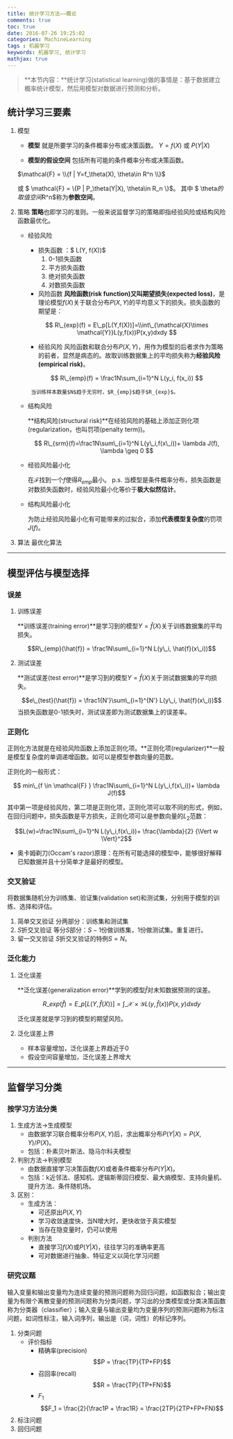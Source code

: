 ```yaml
---
title: 统计学习方法——概论
comments: true
toc: true
date: 2016-07-26 19:25:02
categories: MachineLearning
tags : 机器学习
keywords: 机器学习, 统计学习
mathjax: true
---
```


>**本节内容：**统计学习(statistical learning)做的事情是：基于数据建立概率统计模型，然后用模型对数据进行预测和分析。


<!-- more -->

## 统计学习三要素
1. 模型

    * **模型** 就是所要学习的条件概率分布或决策函数。    $Y=f(X)$ 或 $P(Y|X)$

    * **模型的假设空间** 包括所有可能的条件概率分布或决策函数。

    $\mathcal{F} = \\{f | Y=f_\theta(X), \theta\in R^n \\}$

    或 $ \mathcal{F} = \\{P | P_\theta(Y|X), \theta\in R_n \\}$。 其中 $ \theta$的取值空间$R^n$称为**参数空间**。
2. 策略
    **策略**也即学习的准则。一般来说监督学习的策略即指经验风险或结构风险函数最优化。
    * 经验风险

        * 损失函数 ：$ L(Y, f(X))$
            1. 0-1损失函数
            2. 平方损失函数
            3. 绝对损失函数
            4. 对数损失函数
        * 风险函数
            **风险函数(risk function)又叫期望损失(expected loss)**，是理论模型$f(X)$关于联合分布$P(X,Y)$的平均意义下的损失。损失函数的期望是：

        $$ R\_{exp}(f) = E\_p[L(Y,f(X))]=\\int\_{\mathcal{X}\times \mathcal{Y}}L(y,f(x))P(x,y)dxdy $$

        * 经验风险
            风险函数和联合分布$P(X, Y)$，用作为模型的后者求作为策略的前者，显然是病态的。故取训练数据集上的平均损失称为**经验风险(empirical risk)**。

        $$ R\_{emp}(f) = \frac1N\sum_{i=1}^N L(y_i, f(x_i)) $$

           当训练样本数量$N$趋于无穷时，$R_{emp}$趋于$R_{exp}$。

    * 结构风险

        **结构风险(structural risk)**在经验风险的基础上添加正则化项(regularization，也叫罚项(penalty term))。

        $$ R\_{srm}(f)=\frac1N\sum\_{i=1}^N L(y\_i,f(x\_i))+ \lambda J(f), \lambda \geq 0 $$

    * 经验风险最小化

        在$\mathcal{F}$找到一个$f$使得$R_{emp}$最小。
        p.s. 当模型是条件概率分布，损失函数是对数损失函数时，经验风险最小化等价于**极大似然估计**。

    * 结构风险最小化

        为防止经验风险最小化有可能带来的过拟合，添加**代表模型复杂度**的罚项$J(f)$。
3. 算法
    最优化算法

----------

## 模型评估与模型选择

### 误差

1. 训练误差

    **训练误差(training error)**是学习到的模型$Y=\hat{f}(X)$关于训练数据集的平均损失。

    $$R\_{emp}(\hat{f}) = \frac1N\sum\_{i=1}^N L(y\_i, \hat{f}(x\_i))$$
2. 测试误差

    **测试误差(test error)**是学习到的模型$Y=\hat{f}(X)$关于测试数据集的平均损失。

    $$e\_{test}(\hat{f}) = \frac1{N'}\sum\_{i=1}^{N'} L(y\_i, \hat{f}(x\_i))$$
当损失函数是0-1损失时，测试误差即为测试数据集上的误差率。

### 正则化

正则化方法就是在经验风险函数上添加正则化项。**正则化项(regularizer)**一般是模型复杂度的单调递增函数。如可以是模型参数向量的范数。

正则化的一般形式：

$$ min\_{f \in \mathcal{F} } \frac1N\sum\_{i=1}^N L(y\_i,f(x\_i))+ \lambda J(f)$$

其中第一项是经验风险，第二项是正则化项，正则化项可以取不同的形式，例如，在回归问题中，损失函数是平方损失，正则化项可以是参数向量的$L_2$范数：

$$L(w)=\frac1N\sum\_{i=1}^N L(y\_i,f(x\_i))+ \frac{\lambda}{2} {\Vert w \Vert}^2$$

* 奥卡姆剃刀(Occam's razor)原理：在所有可能选择的模型中，能够很好解释已知数据并且十分简单才是最好的模型。

### 交叉验证

将数据集随机分为训练集、验证集(validation set)和测试集，分别用于模型的训练、选择和评估。

1. 简单交叉验证
    分两部分：训练集和测试集
2. $S$折交叉验证
    等分$S$部分：$S-1$份做训练集，1份做测试集。重复进行。
3. 留一交叉验证
    $S$折交叉验证的特例$S=N$。

### 泛化能力

1. 泛化误差

    **泛化误差(generalization error)**学到的模型$\hat{f}$对未知数据预测的误差。

    $$R\_{exp}(\hat{f}) = E\_p[L(Y,\hat{f}(X))]=\int \_{\mathcal{X}\times \mathcal{Y}}L(y,\hat{f}(x))P(x,y)dxdy$$

    泛化误差就是学习到的模型的期望风险。

2. 泛化误差上界
    * 样本容量增加，泛化误差上界趋近于0
    * 假设空间容量增加，泛化误差上界增大

----------

## 监督学习分类

### 按学习方法分类
1. 生成方法->生成模型
    * 由数据学习联合概率分布$P(X,Y)$后，求出概率分布$P(Y|X) = P(X,Y)/P(X)$。
    * 包括：朴素贝叶斯法、隐马尔科夫模型
2. 判别方法->判别模型
    * 由数据直接学习决策函数$f(X)$或者条件概率分布$P(Y|X)$。
    * 包括：k近邻法、感知机、逻辑斯蒂回归模型、最大熵模型、支持向量机、提升方法、条件随机场。
3. 区别：
    * 生成方法：
        * 可还原出$P(X,Y)$
        * 学习收敛速度快，当N增大时，更快收敛于真实模型
        * 当存在隐变量时，仍可以使用
    * 判别方法
        * 直接学习$f(X)$或$P(Y|X)$，往往学习的准确率更高
        * 可对数据进行抽象、特征定义以简化学习问题

### 研究议题

输入变量和输出变量均为连续变量的预测问题称为回归问题，如函数拟合；输出变量为有限个离散变量的预测问题称为分类问题，学习出的分类模型或分类决策函数称为分类器（classifier）；输入变量与输出变量均为变量序列的预测问题称为标注问题，如词性标注，输入词序列，输出是（词，词性）的标记序列。


1. 分类问题
    * 评价指标
        * 精确率(precision)
            $$P = \frac{TP}{TP+FP}$$
        * 召回率(recall)
            $$R = \frac{TP}{TP+FN}$$
        * $F_1$
            $$F_1 = \frac{2}{\frac1P + \frac1R} = \frac{2TP}{2TP+FP+FN}$$
2. 标注问题
3. 回归问题

